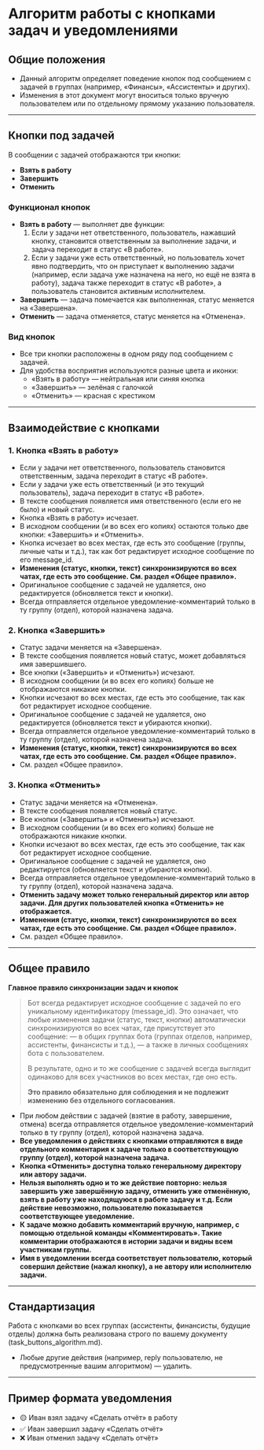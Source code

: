 # Алгоритм работы с кнопками задач и уведомлениями

## Общие положения

- Данный алгоритм определяет поведение кнопок под сообщением с задачей в группах (например, «Финансы», «Ассистенты» и других).
- Изменения в этот документ могут вноситься только вручную пользователем или по отдельному прямому указанию пользователя.

---

## Кнопки под задачей

В сообщении с задачей отображаются три кнопки:
- **Взять в работу**
- **Завершить**
- **Отменить**

### Функционал кнопок

- **Взять в работу** — выполняет две функции:
  1. Если у задачи нет ответственного, пользователь, нажавший кнопку, становится ответственным за выполнение задачи, и задача переходит в статус «В работе».
  2. Если у задачи уже есть ответственный, но пользователь хочет явно подтвердить, что он приступает к выполнению задачи (например, если задача уже назначена на него, но ещё не взята в работу), задача также переходит в статус «В работе», а пользователь становится активным исполнителем.
- **Завершить** — задача помечается как выполненная, статус меняется на «Завершена».
- **Отменить** — задача отменяется, статус меняется на «Отменена».

### Вид кнопок

- Все три кнопки расположены в одном ряду под сообщением с задачей.
- Для удобства восприятия используются разные цвета и иконки:
  - «Взять в работу» — нейтральная или синяя кнопка
  - «Завершить» — зелёная с галочкой
  - «Отменить» — красная с крестиком

---

## Взаимодействие с кнопками

### 1. Кнопка «Взять в работу»
- Если у задачи нет ответственного, пользователь становится ответственным, задача переходит в статус «В работе».
- Если у задачи уже есть ответственный (и это текущий пользователь), задача переходит в статус «В работе».
- В тексте сообщения появляется имя ответственного (если его не было) и новый статус.
- Кнопка «Взять в работу» исчезает.
- В исходном сообщении (и во всех его копиях) остаются только две кнопки: «Завершить» и «Отменить».
- Кнопка исчезает во всех местах, где есть это сообщение (группы, личные чаты и т.д.), так как бот редактирует исходное сообщение по его message_id.
- **Изменения (статус, кнопки, текст) синхронизируются во всех чатах, где есть это сообщение. См. раздел «Общее правило».**
- Оригинальное сообщение с задачей не удаляется, оно редактируется (обновляется текст и кнопки).
- Всегда отправляется отдельное уведомление-комментарий только в ту группу (отдел), которой назначена задача.

### 2. Кнопка «Завершить»
- Статус задачи меняется на «Завершена».
- В тексте сообщения появляется новый статус, может добавляться имя завершившего.
- Все кнопки («Завершить» и «Отменить») исчезают.
- В исходном сообщении (и во всех его копиях) больше не отображаются никакие кнопки.
- Кнопки исчезают во всех местах, где есть это сообщение, так как бот редактирует исходное сообщение.
- Оригинальное сообщение с задачей не удаляется, оно редактируется (обновляется текст и убираются кнопки).
- Всегда отправляется отдельное уведомление-комментарий только в ту группу (отдел), которой назначена задача.
- **Изменения (статус, кнопки, текст) синхронизируются во всех чатах, где есть это сообщение. См. раздел «Общее правило».**
- См. раздел «Общее правило».

### 3. Кнопка «Отменить»
- Статус задачи меняется на «Отменена».
- В тексте сообщения появляется новый статус.
- Все кнопки («Завершить» и «Отменить») исчезают.
- В исходном сообщении (и во всех его копиях) больше не отображаются никакие кнопки.
- Кнопки исчезают во всех местах, где есть это сообщение, так как бот редактирует исходное сообщение.
- Оригинальное сообщение с задачей не удаляется, оно редактируется (обновляется текст и убираются кнопки).
- Всегда отправляется отдельное уведомление-комментарий только в ту группу (отдел), которой назначена задача.
- **Отменить задачу может только генеральный директор или автор задачи. Для других пользователей кнопка «Отменить» не отображается.**
- **Изменения (статус, кнопки, текст) синхронизируются во всех чатах, где есть это сообщение. См. раздел «Общее правило».**
- См. раздел «Общее правило».

---

## Общее правило

**Главное правило синхронизации задач и кнопок**

> Бот всегда редактирует исходное сообщение с задачей по его уникальному идентификатору (message_id).
> Это означает, что любые изменения задачи (статус, текст, кнопки) автоматически синхронизируются во всех чатах, где присутствует это сообщение:
> — в общих группах бота (группах отделов, например, ассистенты, финансисты и т.д.),
> — а также в личных сообщениях бота с пользователем.
>
> В результате, одно и то же сообщение с задачей всегда выглядит одинаково для всех участников во всех местах, где оно есть.
>
> **Это правило обязательно для соблюдения и не подлежит изменению без отдельного согласования.**

- При любом действии с задачей (взятие в работу, завершение, отмена) всегда отправляется отдельное уведомление-комментарий только в ту группу (отдел), которой назначена задача.
- **Все уведомления о действиях с кнопками отправляются в виде отдельного комментария к задаче только в соответствующую группу (отдел), которой назначена задача.**
- **Кнопка «Отменить» доступна только генеральному директору или автору задачи.**
- **Нельзя выполнять одно и то же действие повторно: нельзя завершить уже завершённую задачу, отменить уже отменённую, взять в работу уже находящуюся в работе задачу и т.д. Если действие невозможно, пользователю показывается соответствующее уведомление.** 
- **К задаче можно добавить комментарий вручную, например, с помощью отдельной команды «Комментировать». Такие комментарии отображаются в истории задачи и видны всем участникам группы.** 
- **Имя в уведомлении всегда соответствует пользователю, который совершил действие (нажал кнопку), а не автору или исполнителю задачи.**

---

## Стандартизация

Работа с кнопками во всех группах (ассистенты, финансисты, будущие отделы) должна быть реализована строго по вашему документу (task_buttons_algorithm.md).

* Любые другие действия (например, reply пользователю, не предусмотренные вашим алгоритмом) — удалить.

---

## Пример формата уведомления

* 🟡 Иван взял задачу «Сделать отчёт» в работу
* ✅ Иван завершил задачу «Сделать отчёт»
* ❌ Иван отменил задачу «Сделать отчёт»